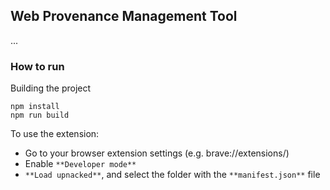 ## Web Provenance Management Tool
...

### How to run

Building the project

```
npm install
npm run build
```

To use the extension:
 - Go to your browser extension settings (e.g. brave://extensions/) 
 - Enable `**Developer mode**`
 - `**Load upnacked**`, and select the folder with the `**manifest.json**` file
